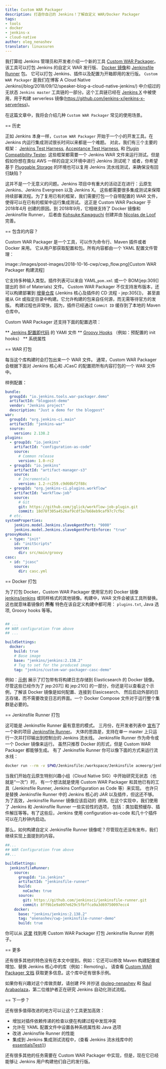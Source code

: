 ```yaml
---
title: Custom WAR Packager
description: 打造你自己的 Jenkins！了解自定义 WAR/Docker Packager
tags:
- tools
- docker
- jenkins-x
- cloud-native
author: oleg_nenashev
translator: linuxsuren
---
```


我打算给 Jenkins 管理员和开发者介绍一个新的工具 
[Custom WAR Packager](https://github.com/jenkinsci/custom-war-packager)。该工具可以打包 Jenkins 的自定义 WAR 发行版、
[Docker 镜像](https://github.com/jenkinsci/docker)和 
[Jenkinsfile Runner](https://github.com/jenkinsci/jenkinsfile-runner) 包。
它可以打包 Jenkins、插件以及配置为开箱即用的发行版。
`Custom WAR Packager` 是我们在博客 
A Cloud Native Jenkins(/blog/2018/09/12/speaker-blog-a-cloud-native-jenkins/) 中介绍过的无状态 `Jenkins master` 工具链的一部分。这个工具链已经在 [Jenkins X][jenkins-x] 中被使用，用于构建 serverless 镜像(https://github.com/jenkins-x/jenkins-x-serverless)。

在这篇文章中，我将会介绍几种 `Custom WAR Packager` 常见的使用场景。

== 历史

正如 Jenkins 本身一样，`Custom WAR Packager` 开始于一个小的开发工具。在 Jenkins 内运行集成测试很长时间以来都是一个难题。
对此，我们有三个主要的框架：
    [Jenkins Test Harness](https://github.com/jenkinsci/jenkins-test-harness),
    [Acceptance Test Harness](https://github.com/jenkinsci/acceptance-test-harness),
    和 [Plugin Compatibility Tester](https://github.com/jenkinsci/plugin-compat-tester).
这些框架都需要一个 Jenkins WAR 文件来运行测试。但是假如你想在类似 AWS 一样的自定义环境中进行 Jenkins 测试呢？
或者，你希望基于 [Pluggable Storage](/sigs/cloud-native/pluggable-storage/) 的环境也可以复用 Jenkins 流水线测试，来确保没有回归缺陷？

这并不是一个无意义的问题。Jenkins 项目中有重大的活动正在进行：云原生 Jenkins、Jenkins Evergreen 以及 Jenkins X。
这些都需要很多集成测试来保障持续部署流程。为了复用已有的框架，我们需要打包一个自带配置的 WAR 文件，使得可以在已有的框架中运行集成测试。
这正是 Custom WAR Packager 于 2018年4月 创建的原因。到 2018年9月，它相继支持了 Docker 镜像和 Jenkinsfile Runner，
后者由 [Kohsuke Kawaguchi](https://github.com/kohsuke/) 创建并由 [Nicolas de Loof](https://github.com/ndeloof)
完善。

== 包含的内容？

Custom WAR Packager 是一个工具，可以作为命令行、Maven 插件或者 Docker 来用。
它从用户那获取配置和包。所有内容都由一个 YAML 配置文件管理：

image::/images/post-images/2018-10-16-cwp/cwp_flow.png[Custom WAR Packager 构建流程]

它支持多种输入类型。插件列表可以来自 YAML,`pom.xml` 或一个 BOM(jep:309[] 提出的 Bill of Materials) 文件。
Custom WAR Packager 不仅支持发布版本，还可以构建部署到 
[增量仓库](/blog/2018/05/15/incremental-deployment/) (Jenkins 核心及插件的 CD 流程 - jep:305[])，
甚至直接从 Git 或指定目录中构建。它允许构建的包来自任何源，而无需等待官方的发版。
构建过程也非常快，因为，插件已经通过 `Commit ID` 缓存到了本地的 Maven 仓库中。

Custom WAR Packager 还支持下面的配置选项：

** [Jenkins 配置即代码][casc-repo] 的 YAMl 文件
** [Groovy Hooks][groovy-hooks] （例如：预配置的 init hooks）
** 系统属性

== WAR 打包

每当这个库构建时会打包出来一个 WAR 文件。
通常，Custom WAR Packager 会根据下面对 Jenkins 核心和 JCasC 的配置把所有内容打包的一个 WAR 文件中。

样例配置：

```yaml
bundle:
  groupId: "io.jenkins.tools.war-packager.demo"
  artifactId: "blogpost-demo"
  vendor: "Jenkins project"
  description: "Just a demo for the blogpost"
war:
  groupId: "org.jenkins-ci.main"
  artifactId: "jenkins-war"
  source:
    version: 2.138.2
plugins:
  - groupId: "io.jenkins"
    artifactId: "configuration-as-code"
    source:
      # Common release
      version: 1.0-rc2
  - groupId: "io.jenkins"
    artifactId: "artifact-manager-s3"
    source:
      # Incrementals
      version: 1.2-rc259.c9d60bf2f88c
  - groupId: "org.jenkins-ci.plugins.workflow"
    artifactId: "workflow-job"
    source:
      # Git
      git: https://github.com/jglick/workflow-job-plugin.git
      commit: 18d78f305a4526af9cdf3a7b68eb9caf97c7cfbc
  # etc.
systemProperties:
    jenkins.model.Jenkins.slaveAgentPort: "9000"
    jenkins.model.Jenkins.slaveAgentPortEnforce: "true"
groovyHooks:
  - type: "init"
    id: "initScripts"
    source:
      dir: src/main/groovy
casc:
  - id: "jcasc"
    source:
      dir: casc.yml
```

== Docker 打包

为了打包 Docker，Custom WAR Packager 使用官方的 Docker 镜像 [jenkins/jenkins][jenkins-image]
或同样格式的其他镜像。构建中，WAR 文件会被该工具所替换。这也就意味着镜像的 **所有** 特色在该自定义构建中都可用：
`plugins.txt`, Java 选项, Groovy hooks 等等。

```yaml

## ...
## WAR configuration from above
## ...

buildSettings:
  docker:
    build: true
    # Base image
    base: "jenkins/jenkins:2.138.2"
    # Tag to set for the produced image
    tag: "jenkins/custom-war-packager-casc-demo"
```

例如：[示例][custom-war-packager-demo]
展示了打包带有将构建日志存储到 Elasticsearch 的 Docker 镜像。
尽管这些已经作为了 jep:207[] 和 jep:210[] 的一部分，你还是可以查看这个示例，了解该 Docker 镜像是如何配置、连接到 Elasicsearch、
然后启动外部的日志存储，而不需要改变日志的界面。一个 Docker Compose 文件对于运行整个集群是必要的。

== Jenkinsfile Runner 打包

这可能是 Jenkinsfile Runner 最有意思的模式。
三月份，在开发者列表中 [宣布](https://groups.google.com/d/msg/jenkinsci-dev/gjz3CDhi-kk/1mwi_oa0AQAJ)了
一个新的项目 [Jenkinsfile Runner][jenkinsfile-runner-repo]。
大体的思路是，支持在单一 master 上只运行一次并打印输出到控制台的 Jenkins 流水线。
Jenkinsfile Runner 作为命令或一个 Docker 镜像来运行。
虽然只推荐 Docker 的形式，但是 Custom WAR Packager 都能够生成。
有了 Jenkinsfile Runner 你可以像下面的方式来运行流水线：

```sh
docker run --rm -v $PWD/Jenkinsfile:/workspace/Jenkinsfile acmeorg/jenkinsfile-runner
```

当我们开始在云原生特别兴趣小组（Cloud Native SIG）中开始研究无状态（也就是“一次”）时，
有一个想法就是使用 Custom WAR Packager 和其他已有的工具（Jenkinsfile Runner, Jenkins Configuration as Code 等）来实现。
也许只是替换 Jenkinsfile Runner 中的 Jenkins 核心的 JAR 以及插件，但这还不够。
为了高效，Jenkinsfile Runner 镜像应该启动的 *很快*。在这个实现中，我们使用了 Jenkins 和 Jenkinsfile Runner 一些实验性的选项，
包括：类加载预缓存、插件解压等等。有了这些后，Jenkins 使用 configuration-as-code 和几十个插件可以在几秒钟内启动。

那么，如何构建自定义 Jenkinsfile Runner 镜像呢？尽管现在还没有发布，我们继续实现上面提到的内容。

```yaml
##...
## WAR Configuration from above
##...

buildSettings:
  jenkinsfileRunner:
    source:
      groupId: "io.jenkins"
      artifactId: "jenkinsfile-runner"
      build:
        noCache: true
      source:
        git: https://github.com/jenkinsci/jenkinsfile-runner.git
        commit: 8ff9b1e9a097e629c5fbffca9a3d69750097ecc4
    docker:
      base: "jenkins/jenkins:2.138.2"
      tag: "onenashev/cwp-jenkinsfile-runner-demo"
      build: true
```

你可以从 [这里][jenkinsfile-runner]
找到用 Custom WAR Packager 打包 Jenkinsfile Runner 的例子。

== 更多

还有很多其他的特色没有在本文中提到。例如：它还可以修改 Maven 构建配置或增加、替换 Jenkins 核心中的库（例如：Remoting）。
请查看 [Custom WAR Packager 文档][custom-war-packager-doc]
获取更多信息。这个库中还有很多示例。

如果你有兴趣对这个库做贡献，请创建 PR 并抄送 [@oleg-nenashev][oleg-nenashev]
和 [Raul Arabaolaza][raul-arabaolaza]，第二位维护者正在研究 Jenkins 自动化测试流程。

== 下一步？

还有很多值得改进的地方可以让这个工具更加高效：

* 增加对插件依赖传递的检查以便在构建过程中发现冲突
* 允许在 YAML 配置文件中设置各种系统属性和 Java 选项
* 改进 Jenkinsfile Runner 的性能
* 集成到 Jenkins 集成测试流程中，(查看 Jenkins 流水线库中的 [essentialsTest()][essentialsTest])

还有很多其他的任务需要在 Custom WAR Packager 中实现，但是，现在它已经能够让 Jenkins 用户构建他们自己的发行版。

[jenkins-x]: https://jenkins-x.io
[casc-repo]: https://github.com/jenkinsci/configuration-as-code-plugin
[groovy-hooks]: https://wiki.jenkins.io/display/JENKINS/Groovy+Hook+Script
[jenkins-image]: https://hub.docker.com/r/jenkins/jenkins/
[custom-war-packager-demo]: https://github.com/jenkinsci/custom-war-packager/tree/master/demo/external-logging-elasticsearch
[jenkinsfile-runner]: https://github.com/jenkinsci/custom-war-packager/tree/master/demo/jenkinsfile-runner
[jenkinsfile-runner-repo]: https://github.com/jenkinsci/jenkinsfile-runner
[custom-war-packager-doc]: https://github.com/jenkinsci/custom-war-packager/blob/master/README.md
[oleg-nenashev]: https://github.com/oleg-nenashev/
[raul-arabaolaza]: https://github.com/raul-arabaolaza
[essentialsTest]: https://github.com/jenkins-infra/pipeline-library/blob/master/vars/essentialsTest.groovy